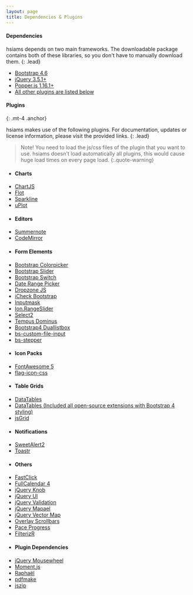 ```yaml
---
layout: page
title: Dependencies & Plugins
---
```


#### Dependencies

hsiams depends on two main frameworks. The downloadable package contains both of these libraries, so you don't have to manually download them.
{: .lead}

- [Bootstrap 4.6](https://getbootstrap.com/)
- [jQuery 3.5.1+](https://jquery.com/)
- [Popper.js 1.16.1+](https://popper.js.org/)
- [All other plugins are listed below](#plugins)

#### Plugins
{: .mt-4 .anchor}

hsiams makes use of the following plugins. For documentation, updates or license information, please visit the provided links.
{: .lead}

> Note!
> You need to load the js/css files of the plugin that you want to use.
> hsiams doesn't load automatically all plugins, this would cause huge load times on every page load.
{:.quote-warning}

<div class="row px-3">
  <div class="col-sm-3">
    <ul class="list-unstyled">
      <li><h4>Charts</h4></li>
      <li><a href="https://www.chartjs.org/" rel="noopener" target="_blank">ChartJS</a></li>
      <li><a href="http://www.flotcharts.org/" rel="noopener" target="_blank">Flot</a></li>
      <li><a href="https://github.com/mariusGundersen/sparkline" rel="noopener" target="_blank">Sparkline</a></li>
      <li><a href="https://github.com/leeoniya/uPlot/" rel="noopener" target="_blank">uPlot</a></li>
    </ul>
  </div>
  <div class="col-sm-3">
    <ul class="list-unstyled">
      <li><h4>Editors</h4></li>
      <li><a href="https://summernote.org/" rel="noopener" target="_blank">Summernote</a></li>
      <li><a href="https://codemirror.net/" rel="noopener" target="_blank">CodeMirror</a></li>
    </ul>
  </div>
  <div class="col-sm-3">
    <ul class="list-unstyled">
      <li><h4>Form Elements</h4></li>
      <li><a href="https://farbelous.io/bootstrap-colorpicker/">Bootstrap Colorpicker</a></li>
      <li><a href="https://github.com/seiyria/bootstrap-slider/">Bootstrap Slider</a></li>
      <li><a href="https://github.com/Bttstrp/bootstrap-switch">Bootstrap Switch</a></li>
      <li><a href="http://www.daterangepicker.com/" rel="noopener" target="_blank">Date Range Picker</a></li>
      <li><a href="https://www.dropzonejs.com/" rel="noopener" target="_blank">Dropzone JS</a></li>
      <li><a href="https://github.com/bantikyan/icheck-bootstrap#readme" rel="noopener" target="_blank">iCheck Bootstrap</a></li>
      <li><a href="https://github.com/RobinHerbots/Inputmask/" rel="noopener" target="_blank">Inputmask</a></li>
      <li><a href="http://ionden.com/a/plugins/ion.rangeSlider/" rel="noopener" target="_blank">Ion.RangeSlider</a></li>
      <li><a href="https://select2.org/" rel="noopener" target="_blank">Select2</a></li>
      <li><a href="https://tempusdominus.github.io/bootstrap-4/" rel="noopener" target="_blank">Tempus Dominus</a></li>
      <li><a href="https://github.com/istvan-ujjmeszaros/bootstrap-duallistbox#readme" rel="noopener" target="_blank">Bootstrap4 Duallistbox</a></li>
      <li><a href="https://github.com/Johann-S/bs-custom-file-input#readme" rel="noopener" target="_blank">bs-custom-file-input</a></li>
      <li><a href="https://github.com/Johann-S/bs-stepper#readme" rel="noopener" target="_blank">bs-stepper</a></li>
    </ul>
  </div>
  <div class="col-sm-3">
    <ul class="list-unstyled">
      <li><h4>Icon Packs</h4></li>
      <li><a href="https://fontawesome.com/" rel="noopener" target="_blank">FontAwesome 5</a></li>
      <li><a href="https://github.com/lipis/flag-icon-css#readme" rel="noopener" target="_blank">flag-icon-css</a></li>
    </ul>
  </div>
</div>
<div class="row px-3">
  <div class="col-sm-3">
    <ul class="list-unstyled">
      <li><h4>Table Grids</h4></li>
      <li><a href="https://datatables.net/" rel="noopener" target="_blank">DataTables</a></li>
      <li><a href="https://datatables.net/extensions/" rel="noopener" target="_blank">DataTables (Included all open-source extensions with Bootstrap 4 styling)</a></li>
      <li><a href="http://js-grid.com/" rel="noopener" target="_blank">jsGrid</a></li>
    </ul>
  </div>
  <div class="col-sm-3">
    <ul class="list-unstyled">
      <li><h4>Notifications</h4></li>
      <li><a href="https://sweetalert2.github.io/" rel="noopener" target="_blank">SweetAlert2</a></li>
      <li><a href="https://codeseven.github.io/toastr/" rel="noopener" target="_blank">Toastr</a></li>
    </ul>
  </div>
  <div class="col-sm-3">
    <ul class="list-unstyled">
      <li><h4>Others</h4></li>
      <li><a href="https://github.com/ftlabs/fastclick#readme" rel="noopener" target="_blank">FastClick</a></li>
      <li><a href="https://fullcalendar.io/">FullCalendar 4</a></li>
      <li><a href="https://github.com/aterrien/jQuery-Knob#readme">jQuery Knob</a></li>
      <li><a href="https://jqueryui.com/" rel="noopener" target="_blank">jQuery UI</a></li>
      <li><a href="https://jqueryvalidation.org/" rel="noopener" target="_blank">jQuery Validation</a></li>
      <li><a href="https://www.vincentbroute.fr/mapael/" rel="noopener" target="_blank">jQuery Mapael</a></li>
      <li><a href="https://github.com/bbmumford/jqvmap#readme" rel="noopener" target="_blank">jQuery Vector Map</a></li>
      <li><a href="https://kingsora.github.io/OverlayScrollbars/" rel="noopener" target="_blank">Overlay Scrollbars</a></li>
      <li><a href="https://github.com/lgaitan/pace#readme" rel="noopener" target="_blank">Pace Progress</a></li>
      <li><a href="https://github.com/giotiskl/filterizr#readme" rel="noopener" target="_blank">FilterizR</a></li>
    </ul>
  </div>
  <div class="col-sm-3">
    <ul class="list-unstyled">
      <li><h4>Plugin Dependencies</h4></li>
      <li><a href="https://github.com/jquery/jquery-mousewheel#readme" rel="noopener" target="_blank">jQuery Mousewheel</a></li>
      <li><a href="https://momentjs.com/" rel="noopener" target="_blank">Moment.js</a></li>
      <li><a href="https://dmitrybaranovskiy.github.io/raphael/" rel="noopener" target="_blank">Raphaël</a></li>
      <li><a href="https://github.com/bpampuch/pdfmake#readme" rel="noopener" target="_blank">pdfmake</a></li>
      <li><a href="https://github.com/Stuk/jszip#readme" rel="noopener" target="_blank">jszip</a></li>
    </ul>
  </div>
</div>
